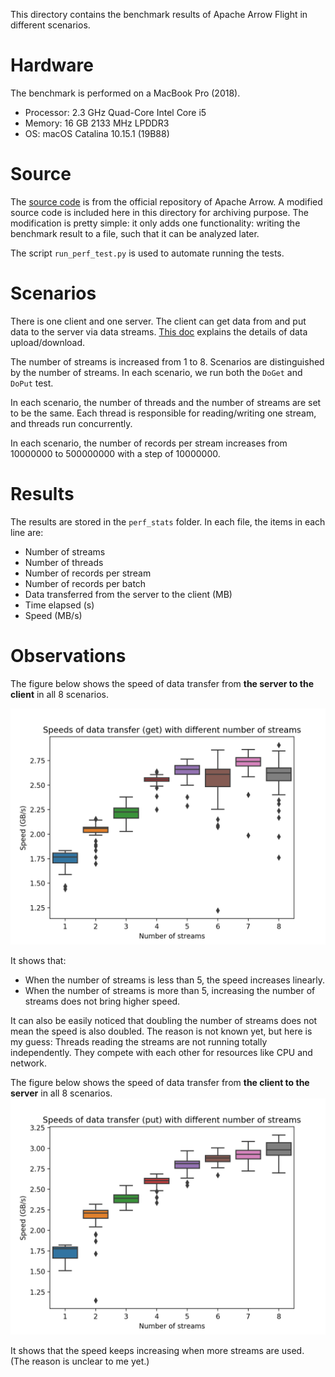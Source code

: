 This directory contains the benchmark results of Apache Arrow Flight in different scenarios.

# Hardware
The benchmark is performed on a MacBook Pro (2018).
- Processor: 2.3 GHz Quad-Core Intel Core i5
- Memory: 16 GB 2133 MHz LPDDR3
- OS: macOS Catalina 10.15.1 (19B88)

# Source
The [source code](https://github.com/apache/arrow/blob/master/cpp/src/arrow/flight/flight_benchmark.cc) is from the official repository of Apache Arrow.
A modified source code is included here in this directory for archiving purpose.
The modification is pretty simple: it only adds one functionality: writing the benchmark result to a file, such that it can be analyzed later.

The script `run_perf_test.py` is used to automate running the tests.

# Scenarios
There is one client and one server.
The client can get data from and put data to the server via data streams.
[This doc](https://arrow.apache.org/docs/format/Flight.html#rpc-methods) explains the details of data upload/download.

The number of streams is increased from 1 to 8.
Scenarios are distinguished by the number of streams.
In each scenario, we run both the `DoGet` and `DoPut` test.

In each scenario, the number of threads and the number of streams are set to be the same.
Each thread is responsible for reading/writing one stream, and threads run concurrently.

In each scenario, the number of records per stream increases from 10000000 to 500000000 with a step of 10000000.

# Results
The results are stored in the `perf_stats` folder.
In each file, the items in each line are:
- Number of streams
- Number of threads
- Number of records per stream
- Number of records per batch
- Data transferred from the server to the client (MB)
- Time elapsed (s)
- Speed (MB/s)

# Observations
The figure below shows the speed of data transfer from **the server to the client** in all 8 scenarios.

![Get speed in all scenarios](figs/DoGet/get_speed_vs_num_of_streams.png)

It shows that:
- When the number of streams is less than 5, the speed increases linearly.
- When the number of streams is more than 5, increasing the number of streams does not bring higher speed.

It can also be easily noticed that doubling the number of streams does not mean the speed is also doubled.
The reason is not known yet, but here is my guess:
Threads reading the streams are not running totally independently.
They compete with each other for resources like CPU and network.

The figure below shows the speed of data transfer from **the client to the server** in all 8 scenarios.
![Get speed in all scenarios](figs/DoPut/put_speed_vs_num_of_streams.png)

It shows that the speed keeps increasing when more streams are used.
(The reason is unclear to me yet.)
